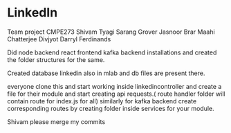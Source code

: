 # LinkedIn

Team project CMPE273
Shivam Tyagi
Sarang Grover
Jasnoor Brar
Maahi Chatterjee
Divjyot
Darryl Ferdinands

Did node backend react frontend kafka backend installations and created the folder structures for the same.

Created database linkedin  also in mlab and db files are present there.

everyone clone this and start working inside linkedincontroller and create a file for their module and start creating api requests.( route handler folder will contain route for index.js for all) 
similarly for kafka backend create corresponding routes by creating folder inside services for your module.

Shivam please merge my commits
